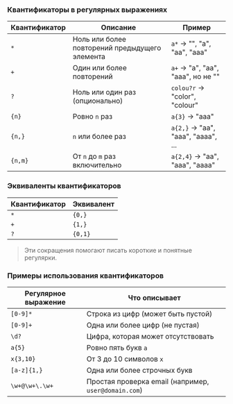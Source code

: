 ### Квантификаторы в регулярных выражениях

| Квантификатор | Описание | Пример |
|---------------|---------|--------|
| `*` | Ноль или более повторений предыдущего элемента | `a*` → "", "a", "aa", "aaa" |
| `+` | Один или более повторений | `a+` → "a", "aa", "aaa", но не "" |
| `?` | Ноль или один раз (опционально) | `colou?r` → "color", "colour" |
| `{n}` | Ровно `n` раз | `a{3}` → "aaa" |
| `{n,}` | `n` или более раз | `a{2,}` → "aa", "aaa", "aaaa", ... |
| `{n,m}` | От `n` до `m` раз включительно | `a{2,4}` → "aa", "aaa", "aaaa" |
### Эквиваленты квантификаторов

| Квантификатор | Эквивалент |
|---------------|-----------|
| `*` | `{0,}` |
| `+` | `{1,}` |
| `?` | `{0,1}` |

> Эти сокращения помогают писать короткие и понятные регулярки.

### Примеры использования квантификаторов

| Регулярное выражение | Что описывает |
|----------------------|---------------|
| `[0-9]*` | Строка из цифр (может быть пустой) |
| `[0-9]+` | Одна или более цифр (не пустая) |
| `\d?` | Цифра, которая может отсутствовать |
| `a{5}` | Ровно пять букв `a` |
| `x{3,10}` | От 3 до 10 символов `x` |
| `[a-z]{1,}` | Одна или более строчных букв |
| `\w+@\w+\.\w+` | Простая проверка email (например, `user@domain.com`) |